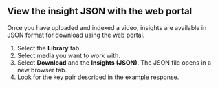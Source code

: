 ## View the insight JSON with the web portal

Once you have uploaded and indexed a video, insights are available in JSON format for download using the web portal.

1. Select the **Library** tab.
1. Select media you want to work with.
1. Select **Download** and the **Insights (JSON)**. The JSON file opens in a new browser tab.
1. Look for the key pair described in the example response.
